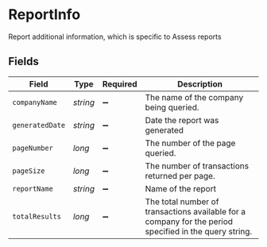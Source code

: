 # ReportInfo

Report additional information, which is specific to Assess reports


## Fields

| Field                                                                                                  | Type                                                                                                   | Required                                                                                               | Description                                                                                            |
| ------------------------------------------------------------------------------------------------------ | ------------------------------------------------------------------------------------------------------ | ------------------------------------------------------------------------------------------------------ | ------------------------------------------------------------------------------------------------------ |
| `companyName`                                                                                          | *string*                                                                                               | :heavy_minus_sign:                                                                                     | The name of the company being queried.                                                                 |
| `generatedDate`                                                                                        | *string*                                                                                               | :heavy_minus_sign:                                                                                     | Date the report was generated                                                                          |
| `pageNumber`                                                                                           | *long*                                                                                                 | :heavy_minus_sign:                                                                                     | The number of the page queried.                                                                        |
| `pageSize`                                                                                             | *long*                                                                                                 | :heavy_minus_sign:                                                                                     | The number of transactions returned per page.                                                          |
| `reportName`                                                                                           | *string*                                                                                               | :heavy_minus_sign:                                                                                     | Name of the report                                                                                     |
| `totalResults`                                                                                         | *long*                                                                                                 | :heavy_minus_sign:                                                                                     | The total number of transactions available for a company for the period specified in the query string. |